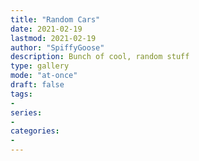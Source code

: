 ```yaml
---
title: "Random Cars"
date: 2021-02-19
lastmod: 2021-02-19
author: "SpiffyGoose"
description: Bunch of cool, random stuff
type: gallery
mode: "at-once" 
draft: false
tags:
-
series:
-
categories:
-
---
```

